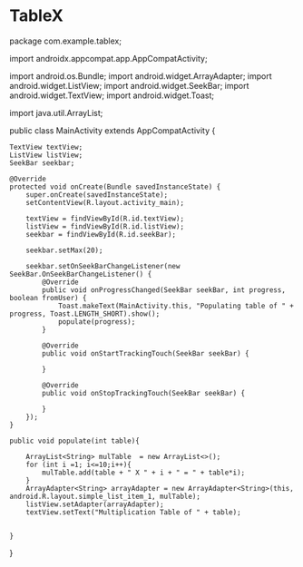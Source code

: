 # TableX
package com.example.tablex;



import androidx.appcompat.app.AppCompatActivity;

import android.os.Bundle;
import android.widget.ArrayAdapter;
import android.widget.ListView;
import android.widget.SeekBar;
import android.widget.TextView;
import android.widget.Toast;

import java.util.ArrayList;

public class MainActivity extends AppCompatActivity {

    TextView textView;
    ListView listView;
    SeekBar seekbar;

    @Override
    protected void onCreate(Bundle savedInstanceState) {
        super.onCreate(savedInstanceState);
        setContentView(R.layout.activity_main);

        textView = findViewById(R.id.textView);
        listView = findViewById(R.id.listView);
        seekbar = findViewById(R.id.seekBar);

        seekbar.setMax(20);

        seekbar.setOnSeekBarChangeListener(new SeekBar.OnSeekBarChangeListener() {
            @Override
            public void onProgressChanged(SeekBar seekBar, int progress, boolean fromUser) {
                Toast.makeText(MainActivity.this, "Populating table of " + progress, Toast.LENGTH_SHORT).show();
                populate(progress);
            }

            @Override
            public void onStartTrackingTouch(SeekBar seekBar) {

            }

            @Override
            public void onStopTrackingTouch(SeekBar seekBar) {

            }
        });
    }

    public void populate(int table){

        ArrayList<String> mulTable  = new ArrayList<>();
        for (int i =1; i<=10;i++){
            mulTable.add(table + " X " + i + " = " + table*i);
        }
        ArrayAdapter<String> arrayAdapter = new ArrayAdapter<String>(this, android.R.layout.simple_list_item_1, mulTable);
        listView.setAdapter(arrayAdapter);
        textView.setText("Multiplication Table of " + table);


    }
}


